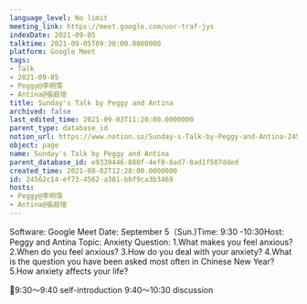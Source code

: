 ```yaml
---
language_level: No limit
meeting_link: https://meet.google.com/uor-traf-jys
indexDate: 2021-09-05
talktime: 2021-09-05T09:30:00.0000000
platform: Google Meet
tags:
- Talk
- 2021-09-05
- Peggy@李明霈
- Antina@張庭瑄
title: Sunday's Talk by Peggy and Antina
archived: false
last_edited_time: 2021-09-03T11:20:00.0000000
parent_type: database_id
notion_url: https://www.notion.so/Sunday-s-Talk-by-Peggy-and-Antina-24562c14ef734562a381bbf9ca3b3469
object: page
name: Sunday's Talk by Peggy and Antina
parent_database_id: e9339446-880f-4ef0-8ad7-8ad1f507dded
created_time: 2021-08-02T12:28:00.0000000
id: 24562c14-ef73-4562-a381-bbf9ca3b3469
hosts:
- Peggy@李明霈
- Antina@張庭瑄
---
```


Software: Google Meet
Date: September 5（Sun.)Time: 9:30 -10:30Host: Peggy and Antina Topic: Anxiety
Question:
 1.What makes you feel anxious?2.When do you feel anxious?
3.How do you deal with your anxiety?
4.What is the question you have been asked most often in Chinese New Year?
5.How anxiety affects your life?

📅9:30～9:40 self-introduction 9:40～10:30 discussion






